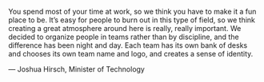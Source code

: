 

You spend most of your time at work, so we think you have to make it a fun place to be. It’s easy for people
to burn out in this type of field, so we think creating a great atmosphere around here is really, really
important. We decided to organize people in teams rather than by discipline, and the difference has been night
and day. Each team has its own bank of desks and chooses its own team name and logo, and creates a sense of
identity. 

— Joshua Hirsch, Minister of Technology